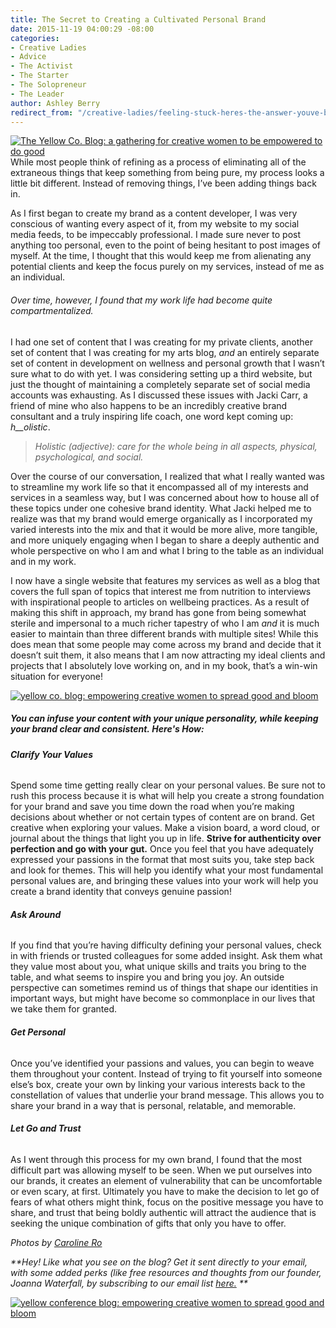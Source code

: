 ```yaml
---
title: The Secret to Creating a Cultivated Personal Brand
date: 2015-11-19 04:00:29 -08:00
categories:
- Creative Ladies
- Advice
- The Activist
- The Starter
- The Solopreneur
- The Leader
author: Ashley Berry
redirect_from: "/creative-ladies/feeling-stuck-heres-the-answer-youve-been-looking-for/"
---
```


[![The Yellow Co. Blog: a gathering for creative women to be empowered to do good](https://yellow-blog-images.imgix.net/2015/11/Song-of-Solomon-All-Photos-0105.jpg)](https://yellow-blog-images.imgix.net/2015/11/Song-of-Solomon-All-Photos-0105.jpg)While most people think of refining as a process of eliminating all of the extraneous things that keep something from being pure, my process looks a little bit different. Instead of removing things, I’ve been adding things back in.

As I first began to create my brand as a content developer, I was very conscious of wanting every aspect of it, from my website to my social media feeds, to be impeccably professional. I made sure never to post anything too personal, even to the point of being hesitant to post images of myself. At the time, I thought that this would keep me from alienating any potential clients and keep the focus purely on my services, instead of me as an individual.

###### Over time, however, I found that my work life had become quite compartmentalized.

I had one set of content that I was creating for my private clients, another set of content that I was creating for my arts blog, _and_ an entirely separate set of content in development on wellness and personal growth that I wasn’t sure what to do with yet. I was considering setting up a third website, but just the thought of maintaining a completely separate set of social media accounts was exhausting. As I discussed these issues with Jacki Carr, a friend of mine who also happens to be an incredibly creative brand consultant and a truly inspiring life coach, one word kept coming up: _h\_\_olistic_.

> _Holistic (adjective): care for the whole being in all aspects, physical, psychological, and social._

Over the course of our conversation, I realized that what I really wanted was to streamline my work life so that it encompassed all of my interests and services in a seamless way, but I was concerned about how to house all of these topics under one cohesive brand identity. What Jacki helped me to realize was that my brand would emerge organically as I incorporated my varied interests into the mix and that it would be more alive, more tangible, and more uniquely engaging when I began to share a deeply authentic and whole perspective on who I am and what I bring to the table as an individual and in my work.

I now have a single website that features my services as well as a blog that covers the full span of topics that interest me from nutrition to interviews with inspirational people to articles on wellbeing practices. As a result of making this shift in approach, my brand has gone from being somewhat sterile and impersonal to a much richer tapestry of who I am _and_ it is much easier to maintain than three different brands with multiple sites! While this does mean that some people may come across my brand and decide that it doesn’t suit them, it also means that I am now attracting my ideal clients and projects that I absolutely love working on, and in my book, that’s a win-win situation for everyone!

[![yellow co. blog: empowering creative women to spread good and bloom](https://yellow-blog-images.imgix.net/2015/11/Song-of-Solomon-All-Photos-0105-copy2.jpg)](https://yellow-blog-images.imgix.net/2015/11/Song-of-Solomon-All-Photos-0105-copy2.jpg)

##### You can infuse your content with your unique personality, while keeping your brand clear and consistent. Here's How:

###### **Clarify Your Values**

Spend some time getting really clear on your personal values. Be sure not to rush this process because it is what will help you create a strong foundation for your brand and save you time down the road when you’re making decisions about whether or not certain types of content are on brand. Get creative when exploring your values. Make a vision board, a word cloud, or journal about the things that light you up in life. **Strive for authenticity over perfection and go with your gut.** Once you feel that you have adequately expressed your passions in the format that most suits you, take step back and look for themes. This will help you identify what your most fundamental personal values are, and bringing these values into your work will help you create a brand identity that conveys genuine passion!

###### **Ask Around**

If you find that you’re having difficulty defining your personal values, check in with friends or trusted colleagues for some added insight. Ask them what they value most about you, what unique skills and traits you bring to the table, and what seems to inspire you and bring you joy. An outside perspective can sometimes remind us of things that shape our identities in important ways, but might have become so commonplace in our lives that we take them for granted.

###### **Get Personal**

Once you’ve identified your passions and values, you can begin to weave them throughout your content. Instead of trying to fit yourself into someone else’s box, create your own by linking your various interests back to the constellation of values that underlie your brand message. This allows you to share your brand in a way that is personal, relatable, and memorable.

###### **Let Go and Trust**

As I went through this process for my own brand, I found that the most difficult part was allowing myself to be seen. When we put ourselves into our brands, it creates an element of vulnerability that can be uncomfortable or even scary, at first. Ultimately you have to make the decision to let go of fears of what others might think, focus on the positive message you have to share, and trust that being boldly authentic will attract the audience that is seeking the unique combination of gifts that only you have to offer.

_Photos by [Caroline Ro](http://www.carolinero.com/)_

_**Hey! Like what you see on the blog? Get it sent directly to your email, with some added perks (like free resources and thoughts from our founder, Joanna Waterfall, by subscribing to our email list [here.](http://yellowconference.us3.list-manage2.com/subscribe?u=3f8e45f74e0653e404965e2ef&id=7cb1ced4ff) **_

[![yellow conference blog: empowering creative women to spread good and bloom](https://yellow-blog-images.imgix.net/2015/11/AshleyBerry.jpg)](http://helloashleyberry.com/)
